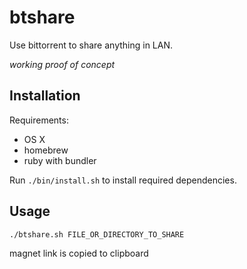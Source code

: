 # btshare

Use bittorrent to share anything in LAN.

*working proof of concept*

## Installation

Requirements:

* OS X
* homebrew
* ruby with bundler

Run `./bin/install.sh` to install required dependencies.

## Usage

```
./btshare.sh FILE_OR_DIRECTORY_TO_SHARE
```

magnet link is copied to clipboard
